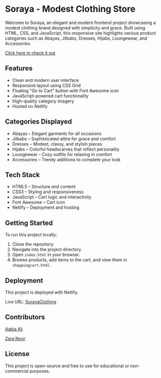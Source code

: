 # Soraya - Modest Clothing Store

Welcome to Soraya, an elegant and modern frontend project showcasing a modest clothing brand designed with simplicity and grace. Built using HTML, CSS, and JavaScript, this responsive site highlights various product categories such as Abayas, Jilbabs, Dresses, Hijabs, Loungewear, and Accessories.

[Click here to check it out](https://sorayaclothing.netlify.app)

## Features

- Clean and modern user interface  
- Responsive layout using CSS Grid  
- Floating "Go to Cart" button with Font Awesome icon  
- JavaScript-powered cart functionality  
- High-quality category imagery  
- Hosted on Netlify  

## Categories Displayed

- Abayas – Elegant garments for all occasions  
- Jilbabs – Sophisticated attire for grace and comfort  
- Dresses – Modest, classy, and stylish pieces  
- Hijabs – Colorful headscarves that reflect personality  
- Loungewear – Cozy outfits for relaxing in comfort  
- Accessories – Trendy additions to complete your look  

## Tech Stack

- HTML5 – Structure and content  
- CSS3 – Styling and responsiveness  
- JavaScript – Cart logic and interactivity  
- Font Awesome – Cart icon  
- Netlify – Deployment and hosting  

## Getting Started

To run this project locally:

1. Clone the repository
2. Navigate into the project directory
3. Open `index.html` in your browser.  
4. Browse products, add items to the cart, and view them in `shoppingcart.html`.

## Deployment

This project is deployed with Netlify.

Live URL: [SorayaClothing](https://sorayaclothing.netlify.app)

## Contributors

[Aabia Ali](https://github.com/AabiaAli)

[Zara Noor](https://github.com/ZaraHEREhehe)

## License

This project is open-source and free to use for educational or non-commercial purposes.
